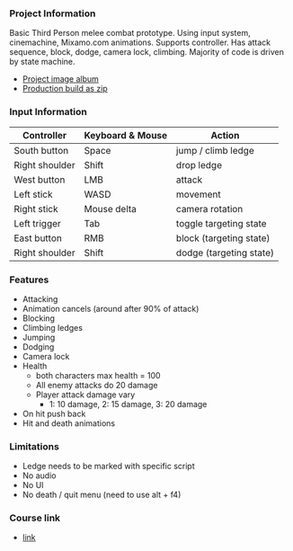 ### Project Information
Basic Third Person melee combat prototype. 
Using input system, cinemachine, Mixamo.com animations. Supports controller. 
Has attack sequence, block, dodge, camera lock, climbing. 
Majority of code is driven by state machine.
- [Project image album](https://imgur.com/a/EATo5qx)
- [Production build as zip](https://drive.google.com/file/d/1_5O5a4AqhOfYXHF0i3chk3EISStes-OM/view?usp=sharing)

### Input Information
Controller | Keyboard & Mouse | Action
--- | --- | ---
South button | Space |  jump / climb ledge
Right shoulder | Shift | drop ledge
West button | LMB | attack
Left stick | WASD | movement
Right stick | Mouse delta | camera rotation
Left trigger | Tab | toggle targeting state
East button | RMB | block (targeting state)
Right shoulder | Shift | dodge (targeting state)

### Features
+ Attacking
+ Animation cancels (around after 90% of attack)
+ Blocking
+ Climbing ledges
+ Jumping
+ Dodging
+ Camera lock
+ Health 
	+ both characters max health = 100
	+ All enemy attacks do 20 damage
	+ Player attack damage vary
		+ 1: 10 damage, 2: 15 damage, 3: 20 damage
+ On hit push back
+ Hit and death animations

### Limitations
+ Ledge needs to be marked with specific script
+ No audio
+ No UI
+ No death / quit menu (need to use alt + f4)

### Course link
- [link](https://www.gamedev.tv/p/unity-3rd-person-combat/?coupon_code=AUTUMN)
